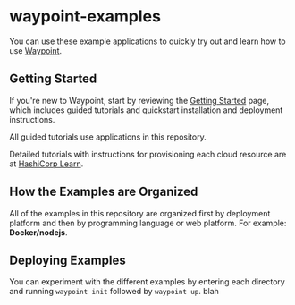 # waypoint-examples

You can use these example applications to quickly try out and learn how to use
[Waypoint](https://waypointproject.io/).

## Getting Started

If you're new to Waypoint, start by reviewing the [Getting
Started](https://waypointproject.io/docs/getting-started) page, which includes
guided tutorials and quickstart installation and deployment instructions.

All guided tutorials use applications in this repository.

Detailed tutorials with instructions for provisioning each cloud resource are at
[HashiCorp Learn](https://learn.hashicorp.com/waypoint).

## How the Examples are Organized

All of the examples in this repository are organized first by deployment
platform and then by programming language or web platform. For example:
**Docker/nodejs**.

## Deploying Examples

You can experiment with the different examples by entering each directory and
running `waypoint init` followed by `waypoint up`.
blah
